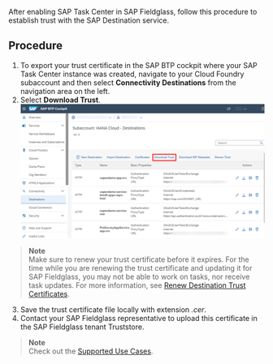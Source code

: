 After enabling SAP Task Center in SAP Fieldglass, follow this procedure to establish trust with the SAP Destination service.

## Procedure

1. To export your trust certificate in the SAP BTP cockpit where your SAP Task Center instance was created, navigate to your Cloud Foundry subaccount and then select **Connectivity Destinations** from the navigation area on the left.
2. Select **Download Trust**.  
  ![Establish Trust 1](images/E1.png)
 
>**Note**  
>Make sure to renew your trust certificate before it expires. For the time while you are renewing the trust certificate and updating it for SAP Fieldglass, you may not be able to work on tasks, nor receive task updates. For more information, see [Renew Destination Trust Certificates](https://help.sap.com/viewer/08cbda59b4954e93abb2ec85f1db399d/Cloud/en-US/8080abf7d2cf4918802aa86e955ffc8b.html).
 
3. Save the trust certificate file locally with extension _.cer_.
4. Contact your SAP Fieldglass representative to upload this certificate in the SAP Fieldglass tenant Truststore.

>**Note**  
>Check out the [Supported Use Cases](https://help.sap.com/docs/SAP_FIELDGLASS_INTEGRATION/73c0a1be6aaa46ef9b66b1c3f28a77f4/3c8f268a82ff46f2a8b2ddde9071407c.html).

